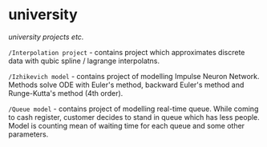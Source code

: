# university
*university projects etc.*

`/Interpolation project` - contains project which approximates discrete data with qubic spline / lagrange interpolatns.

`/Izhikevich model` - contains project of modelling Impulse Neuron Network. Methods solve ODE with Euler's method, backward Euler's method and Runge-Kutta's method (4th order).

`/Queue model` - contains project of modelling real-time queue. While coming to cash register, customer decides to stand in queue which has less people. Model is counting mean of waiting time for each queue and some other parameters.


